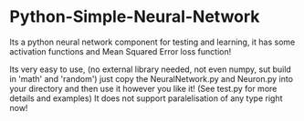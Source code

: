 # Python-Simple-Neural-Network
Its a python neural network component for testing and learning, it has some activation functions and Mean Squared Error loss function!

Its very easy to use, (no external library needed, not even numpy, sut build in 'math' and 'random') just copy the NeuralNetwork.py and Neuron.py into your directory and then use it however you like it! (See test.py for more details and examples)
It does not support paralelisation of any type right now!
